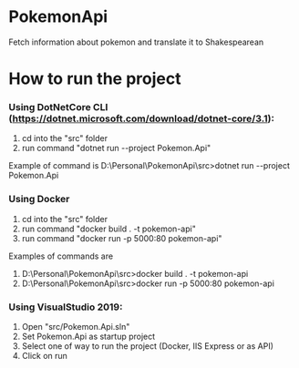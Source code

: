 # PokemonApi
Fetch information about pokemon and translate it to Shakespearean 

# How to run the project
### Using DotNetCore CLI (https://dotnet.microsoft.com/download/dotnet-core/3.1): 

1) cd into the "src" folder
2) run command "dotnet run --project Pokemon.Api"

Example of command is 
D:\Personal\PokemonApi\src>dotnet run --project Pokemon.Api

### Using Docker

1) cd into the "src" folder
2) run command "docker build . -t pokemon-api"
3) run command "docker run -p 5000:80 pokemon-api"

Examples of commands are 

1) D:\Personal\PokemonApi\src>docker build . -t pokemon-api
2) D:\Personal\PokemonApi\src>docker run -p 5000:80 pokemon-api


### Using VisualStudio 2019: 

1) Open "src/Pokemon.Api.sln"
2) Set Pokemon.Api as startup project
3) Select one of way to run the project (Docker, IIS Express or as API)
4) Click on run 
